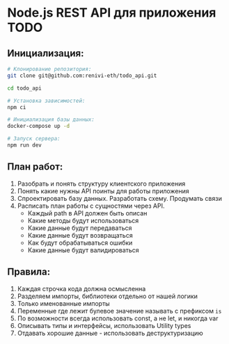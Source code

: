 # Node.js REST API для приложения TODO

## Инициализация:

```bash
# Клонирование репозитория:
git clone git@github.com:renivi-eth/todo_api.git

cd todo_api

# Установка зависимостей:
npm ci

# Инициализация базы данных:
docker-compose up -d

# Запуск сервера:
npm run dev
```

## План работ:

1. Разобрать и понять структуру клиентского приложения
1. Понять какие нужны API поинты для работы приложения
1. Спроектировать базу данных. Разработать схему. Продумать связи
1. Расписать план работы с сущностями через API.
   - Каждый path в API должен быть описан
   - Какие методы будут использоваться
   - Какие данные будут передаваться
   - Какие данные будут возвращаться
   - Как будут обрабатываться ошибки
   - Какие данные будут валидироваться

## Правила:

1. Каждая строчка кода должна осмысленна
1. Разделяем импорты, библиотеки отдельно от нашей логики
1. Только именованные импорты
1. Переменные где лежит булевое значение называть с префиксом `is`
1. По возможности всегда использовать const, а не let, и никогда var
1. Описывать типы и интерфейсы, использовать Utility types
1. Отдавать хорошие данные - использовать деструктуризацию
